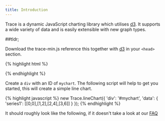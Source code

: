 ```yaml
---
title: Introduction
---
```


Trace is a dynamic JavaScript charting library which utilises <a href="http://d3js.org">d3</a>. It supports a wide variety of data and is easily extensible with new graph types.

##tldr;

Download the trace-min.js reference this together with <a href="http://d3js.org">d3</a> in your `<head>` section. 

{% highlight html %}
<!-- D3 loaded from CDN recommended by d3js.org -->
<script type="text/javascript" src="https://cdnjs.cloudflare.com/ajax/libs/d3/3.5.5/d3.min.js" charset="utf-8"></script>
<script type="text/javascript" src="trace-min.js"></script>
{% endhighlight %}

Create a `div` with an ID of `mychart`. The following script will help to get you started, this will create a simple line chart.

{% highlight javascript %}
new Trace.lineChart({
  'div': '#mychart',
  'data': {
    'series1': [[0,0],[1,2],[2,4],[3,6]]
  }
});
{% endhighlight %}

It should roughly look like the following, if it doesn't take a look at our [FAQ](#faq)

<div id="mychart"></div>
<script type="text/javascript">
new Trace.lineChart({
  'div': '#mychart',
  'width': 695,
  'height': 200,
  'data': {
    'series1': [[0,0],[1,2],[2,4],[3,6]]
  }
});
</script>